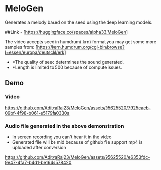 # MeloGen
Generates a melody based on the seed using the deep learning models.

##Link - [https://huggingface.co/spaces/alpha33/MeloGen]

The video accepts seed in humdrum(.krn) format you may get some more samples from:
[https://kern.humdrum.org/cgi-bin/browse?l=essen/europa/deutschl/erk]

- *The quality of seed determines the sound generated.
- *Length is limited to 500 because of compute issues.
## Demo

### Video

https://github.com/AdityaRaj23/MeloGen/assets/95625520/7925caeb-09bf-4f98-b061-e5179fa0330a

### Audio file generated in the above demonstration 
- In screen recording you can't hear it in the video
- Generated file will be mid because of github file support mp4 is uploaded after conversion

https://github.com/AdityaRaj23/MeloGen/assets/95625520/e6353fdc-9e47-4fa7-b4d1-be164d578420

